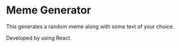 # Meme Generator

This generates a random meme along with some text of your choice.

Developed by using React.
